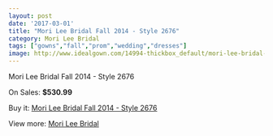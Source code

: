 ```yaml
---
layout: post
date: '2017-03-01'
title: "Mori Lee Bridal Fall 2014 - Style 2676"
category: Mori Lee Bridal
tags: ["gowns","fall","prom","wedding","dresses"]
image: http://www.idealgown.com/14994-thickbox_default/mori-lee-bridal-fall-2014-style-2676.jpg
---
```

Mori Lee Bridal Fall 2014 - Style 2676

On Sales: **$530.99**
<a href="https://www.idealgown.com/en/mori-lee-bridal/6031-mori-lee-bridal-fall-2014-style-2676.html"><amp-img layout="responsive" width="600" height="600" src="//www.idealgown.com/14994-thickbox_default/mori-lee-bridal-fall-2014-style-2676.jpg" alt="Mori Lee Bridal Fall 2014 - Style 2676 0" /></a>
<a href="https://www.idealgown.com/en/mori-lee-bridal/6031-mori-lee-bridal-fall-2014-style-2676.html"><amp-img layout="responsive" width="600" height="600" src="//www.idealgown.com/14996-thickbox_default/mori-lee-bridal-fall-2014-style-2676.jpg" alt="Mori Lee Bridal Fall 2014 - Style 2676 1" /></a>

Buy it: [Mori Lee Bridal Fall 2014 - Style 2676](https://www.idealgown.com/en/mori-lee-bridal/6031-mori-lee-bridal-fall-2014-style-2676.html "Mori Lee Bridal Fall 2014 - Style 2676")

View more: [Mori Lee Bridal](https://www.idealgown.com/en/90-mori-lee-bridal "Mori Lee Bridal")